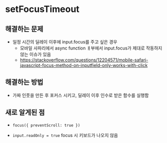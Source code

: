 # setFocusTimeout

## 해결하는 문제

* 일정 시간의 딜레이 이후에 input.focus를 주고 싶은 경우
  + 모바일 사파리에서 async function ㅐ부에서 input.focus가 제대로 작동하지 않는 이슈가 있음
  + https://stackoverflow.com/questions/12204571/mobile-safari-javascript-focus-method-on-inputfield-only-works-with-click


## 해결하는 방법

- 가짜 인풋을 만든 후 포커스 시키고, 딜레이 이후 인수로 받은 함수를 실행함

## 새로 알게된 점

- `focus({ preventScroll: true })`

- `input.readOnly = true` focus 시 키보드가 나오지 않음